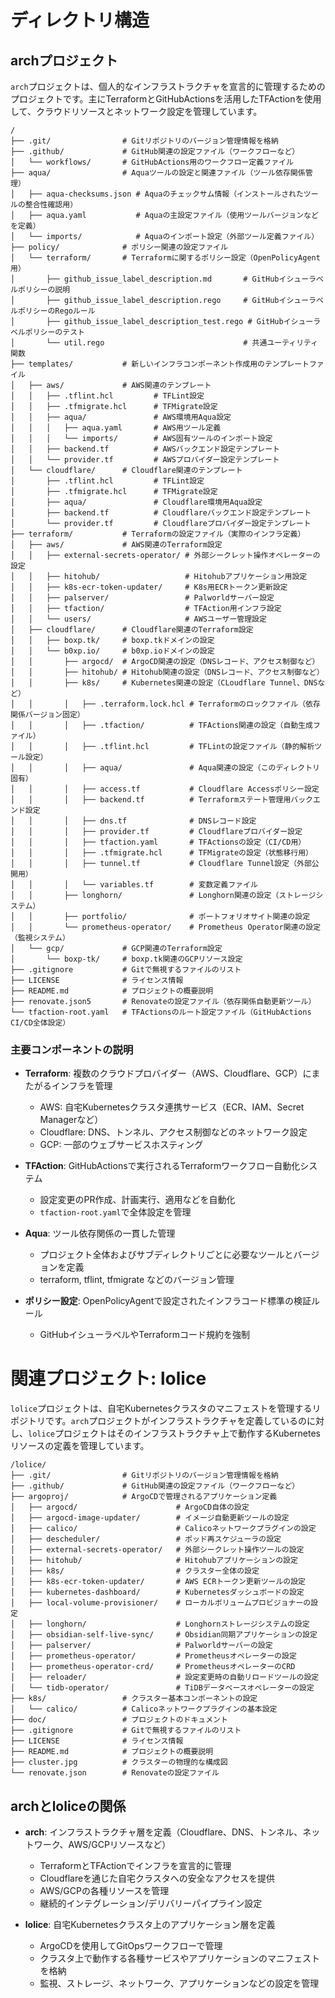 # ディレクトリ構造

## archプロジェクト

`arch`プロジェクトは、個人的なインフラストラクチャを宣言的に管理するためのプロジェクトです。主にTerraformとGitHubActionsを活用したTFActionを使用して、クラウドリソースとネットワーク設定を管理しています。

```
/
├── .git/                # Gitリポジトリのバージョン管理情報を格納
├── .github/             # GitHub関連の設定ファイル（ワークフローなど）
│   └── workflows/       # GitHubActions用のワークフロー定義ファイル
├── aqua/                # Aquaツールの設定と関連ファイル（ツール依存関係管理）
│   ├── aqua-checksums.json # Aquaのチェックサム情報（インストールされたツールの整合性確認用）
│   ├── aqua.yaml           # Aquaの主設定ファイル（使用ツールバージョンなどを定義）
│   └── imports/            # Aquaのインポート設定（外部ツール定義ファイル）
├── policy/              # ポリシー関連の設定ファイル
│   └── terraform/       # Terraformに関するポリシー設定（OpenPolicyAgent用）
│       ├── github_issue_label_description.md       # GitHubイシューラベルポリシーの説明
│       ├── github_issue_label_description.rego     # GitHubイシューラベルポリシーのRegoルール
│       ├── github_issue_label_description_test.rego # GitHubイシューラベルポリシーのテスト
│       └── util.rego                               # 共通ユーティリティ関数
├── templates/           # 新しいインフラコンポーネント作成用のテンプレートファイル
│   ├── aws/             # AWS関連のテンプレート
│   │   ├── .tflint.hcl         # TFLint設定
│   │   ├── .tfmigrate.hcl      # TFMigrate設定
│   │   ├── aqua/               # AWS環境用Aqua設定
│   │   │   ├── aqua.yaml       # AWS用ツール定義
│   │   │   └── imports/        # AWS固有ツールのインポート設定
│   │   ├── backend.tf          # AWSバックエンド設定テンプレート
│   │   └── provider.tf         # AWSプロバイダー設定テンプレート
│   └── cloudflare/      # Cloudflare関連のテンプレート
│       ├── .tflint.hcl         # TFLint設定
│       ├── .tfmigrate.hcl      # TFMigrate設定
│       ├── aqua/               # Cloudflare環境用Aqua設定
│       ├── backend.tf          # Cloudflareバックエンド設定テンプレート
│       └── provider.tf         # Cloudflareプロバイダー設定テンプレート
├── terraform/           # Terraformの設定ファイル（実際のインフラ定義）
│   ├── aws/             # AWS関連のTerraform設定
│   │   ├── external-secrets-operator/ # 外部シークレット操作オペレーターの設定
│   │   ├── hitohub/                   # Hitohubアプリケーション用設定
│   │   ├── k8s-ecr-token-updater/     # K8s用ECRトークン更新設定
│   │   ├── palserver/                 # Palworldサーバー設定
│   │   ├── tfaction/                  # TFAction用インフラ設定
│   │   └── users/                     # AWSユーザー管理設定
│   ├── cloudflare/      # Cloudflare関連のTerraform設定
│   │   ├── boxp.tk/     # boxp.tkドメインの設定
│   │   └── b0xp.io/     # b0xp.ioドメインの設定
│   │       ├── argocd/  # ArgoCD関連の設定（DNSレコード、アクセス制御など）
│   │       ├── hitohub/ # Hitohub関連の設定（DNSレコード、アクセス制御など）
│   │       ├── k8s/     # Kubernetes関連の設定（CLoudflare Tunnel、DNSなど）
│   │       │   ├── .terraform.lock.hcl # Terraformのロックファイル（依存関係バージョン固定）
│   │       │   ├── .tfaction/          # TFActions関連の設定（自動生成ファイル）
│   │       │   ├── .tflint.hcl         # TFLintの設定ファイル（静的解析ツール設定）
│   │       │   ├── aqua/               # Aqua関連の設定（このディレクトリ固有）
│   │       │   ├── access.tf           # Cloudflare Accessポリシー設定
│   │       │   ├── backend.tf          # Terraformステート管理用バックエンド設定
│   │       │   ├── dns.tf              # DNSレコード設定
│   │       │   ├── provider.tf         # Cloudflareプロバイダー設定
│   │       │   ├── tfaction.yaml       # TFActionsの設定（CI/CD用）
│   │       │   ├── .tfmigrate.hcl      # TFMigrateの設定（状態移行用）
│   │       │   ├── tunnel.tf           # Cloudflare Tunnel設定（外部公開用）
│   │       │   └── variables.tf        # 変数定義ファイル
│   │       ├── longhorn/               # Longhorn関連の設定（ストレージシステム）
│   │       ├── portfolio/              # ポートフォリオサイト関連の設定
│   │       └── prometheus-operator/    # Prometheus Operator関連の設定（監視システム）
│   └── gcp/             # GCP関連のTerraform設定
│       └── boxp-tk/     # boxp.tk関連のGCPリソース設定
├── .gitignore           # Gitで無視するファイルのリスト
├── LICENSE              # ライセンス情報
├── README.md            # プロジェクトの概要説明
├── renovate.json5       # Renovateの設定ファイル（依存関係自動更新ツール）
└── tfaction-root.yaml   # TFActionsのルート設定ファイル（GitHubActions CI/CD全体設定）
```

### 主要コンポーネントの説明

- **Terraform**: 複数のクラウドプロバイダー（AWS、Cloudflare、GCP）にまたがるインフラを管理
  - AWS: 自宅Kubernetesクラスタ連携サービス（ECR、IAM、Secret Managerなど）
  - Cloudflare: DNS、トンネル、アクセス制御などのネットワーク設定
  - GCP: 一部のウェブサービスホスティング

- **TFAction**: GitHubActionsで実行されるTerraformワークフロー自動化システム
  - 設定変更のPR作成、計画実行、適用などを自動化
  - `tfaction-root.yaml`で全体設定を管理

- **Aqua**: ツール依存関係の一貫した管理
  - プロジェクト全体およびサブディレクトリごとに必要なツールとバージョンを定義
  - terraform, tflint, tfmigrate などのバージョン管理

- **ポリシー設定**: OpenPolicyAgentで設定されたインフラコード標準の検証ルール
  - GitHubイシューラベルやTerraformコード規約を強制

# 関連プロジェクト: lolice

`lolice`プロジェクトは、自宅Kubernetesクラスタのマニフェストを管理するリポジトリです。`arch`プロジェクトがインフラストラクチャを定義しているのに対し、`lolice`プロジェクトはそのインフラストラクチャ上で動作するKubernetesリソースの定義を管理しています。

```
/lolice/
├── .git/                # Gitリポジトリのバージョン管理情報を格納
├── .github/             # GitHub関連の設定ファイル（ワークフローなど）
├── argoproj/            # ArgoCDで管理されるアプリケーション定義
│   ├── argocd/                      # ArgoCD自体の設定
│   ├── argocd-image-updater/        # イメージ自動更新ツールの設定
│   ├── calico/                      # Calicoネットワークプラグインの設定
│   ├── descheduler/                 # ポッド再スケジューラの設定
│   ├── external-secrets-operator/   # 外部シークレット操作ツールの設定
│   ├── hitohub/                     # Hitohubアプリケーションの設定
│   ├── k8s/                         # クラスター全体の設定
│   ├── k8s-ecr-token-updater/       # AWS ECRトークン更新ツールの設定
│   ├── kubernetes-dashboard/        # Kubernetesダッシュボードの設定
│   ├── local-volume-provisioner/    # ローカルボリュームプロビジョナーの設定
│   ├── longhorn/                    # Longhornストレージシステムの設定
│   ├── obsidian-self-live-sync/     # Obsidian同期アプリケーションの設定
│   ├── palserver/                   # Palworldサーバーの設定
│   ├── prometheus-operator/         # Prometheusオペレーターの設定
│   ├── prometheus-operator-crd/     # PrometheusオペレーターのCRD
│   ├── reloader/                    # 設定変更時の自動リロードツールの設定
│   └── tidb-operator/               # TiDBデータベースオペレーターの設定
├── k8s/                 # クラスター基本コンポーネントの設定
│   └── calico/          # Calicoネットワークプラグインの基本設定
├── doc/                 # プロジェクトのドキュメント
├── .gitignore           # Gitで無視するファイルのリスト
├── LICENSE              # ライセンス情報
├── README.md            # プロジェクトの概要説明
├── cluster.jpg          # クラスターの物理的な構成図
└── renovate.json        # Renovateの設定ファイル
```

## archとloliceの関係

- **arch**: インフラストラクチャ層を定義（Cloudflare、DNS、トンネル、ネットワーク、AWS/GCPリソースなど）
  - TerraformとTFActionでインフラを宣言的に管理
  - Cloudflareを通じた自宅クラスタへの安全なアクセスを提供
  - AWS/GCPの各種リソースを管理
  - 継続的インテグレーション/デリバリーパイプライン設定

- **lolice**: 自宅Kubernetesクラスタ上のアプリケーション層を定義
  - ArgoCDを使用してGitOpsワークフローで管理
  - クラスタ上で動作する各種サービスやアプリケーションのマニフェストを格納
  - 監視、ストレージ、ネットワーク、アプリケーションなどの設定を管理 